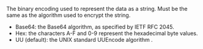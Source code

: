 The binary encoding used to represent the data as a string. Must be the same as the algorithm used to encrypt the string.

- Base64: the Base64 algorithm, as specified by IETF RFC 2045.
- Hex: the characters A-F and 0-9 represent the hexadecimal byte values.
- UU (default): the UNIX standard UUEncode algorithm .